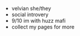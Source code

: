
  - velvian she/they
  - social introvery
  - 9/10 im with huzz mafi
  - collect my pages for more

<!---
BENEVOLENT-DAY/BENEVOLENT-DAY is a ✨ special ✨ repository because its `README.md` (this file) appears on your GitHub profile.
You can click the Preview link to take a look at your changes.
--->
